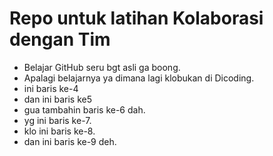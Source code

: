 # Repo untuk latihan Kolaborasi dengan Tim
- Belajar GitHub seru bgt asli ga boong.
- Apalagi belajarnya ya dimana lagi klobukan di Dicoding.
- ini baris ke-4
- dan ini baris ke5
- gua tambahin baris ke-6 dah.
- yg ini baris ke-7.
- klo ini baris ke-8.
- dan ini baris ke-9 deh.  
